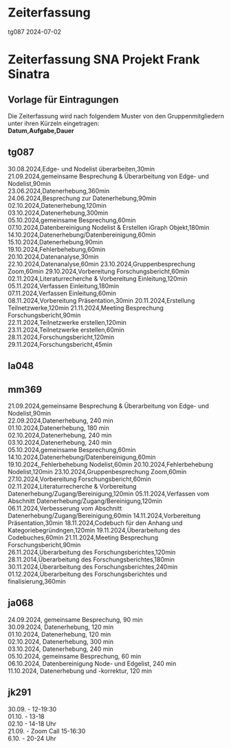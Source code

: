 Zeiterfassung
================
tg087
2024-07-02

# Zeiterfassung SNA Projekt Frank Sinatra

## Vorlage für Eintragungen 

Die Zeiterfassung wird nach folgendem Muster von den Gruppenmitgliedern
unter ihren Kürzeln eingetragen:<br> 
**Datum,Aufgabe,Dauer**

## tg087
30.08.2024,Edge- und Nodelist überarbeiten,30min  
21.09.2024,gemeinsame Besprechung & Überarbeitung von Edge- und Nodelist,90min  
23.06.2024,Datenerhebung,360min  
24.06.2024,Besprechung zur Datenerhebung,90min  
02.10.2024,Datenerhebung,120min  
03.10.2024,Datenerhebung,300min  
05.10.2024,gemeinsame Besprechung,60min  
07.10.2024,Datenbereinigung Nodelist & Erstellen iGraph Objekt,180min 
14.10.2024,Datenerhebung/Datenbereinigung,60min
15.10.2024,Datenerhebung,90min  
19.10.2024,Fehlerbehebung,60min  
20.10.2024,Datenanalyse,30min  
22.10.2024,Datenanalyse,60min
23.10.2024,Gruppenbesprechung Zoom,60min 
29.10.2024,Vorbereitung Forschungsbericht,60min  
02.11.2024,Literaturrecherche & Vorbereitung Einleitung,120min  
05.11.2024,Verfassen Einleitung,180min  
07.11.2024,Verfassen Einleitung,60min  
08.11.2024,Vorbereitung Präsentation,30min
20.11.2024,Erstellung Teilnetzwerke,120min 
21.11.2024,Meeting Besprechung Forschungsbericht,90min  
22.11.2024,Teilnetzwerke erstellen,120min  
23.11.2024,Teilnetzwerke erstellen,60min  
28.11.2024,Forschungsbericht,120min  
29.11.2024,Forschungsbericht,45min  

## la048

## mm369
21.09.2024,gemeinsame Besprechung & Überarbeitung von Edge- und Nodelist,90min  
22.09.2024,Datenerhebung, 240 min  
01.10.2024,Datenerhebung, 180 min  
02.10.2024,Datenerhebung, 240 min  
03.10.2024,Datenerhebung, 240 min  
05.10.2024,gemeinsame Besprechung,60min
14.10.2024,Datenerhebung/Datenbereinigung,60min
19.10.2024,,Fehlerbehebung Nodelist,60min
20.10.2024,Fehlerbehebung Nodelist,120min
23.10.2024,Gruppenbesprechung Zoom,60min  
27.10.2024,Vorbereitung Forschungsbericht,60min  
02.11.2024,Literaturrecherche & Vorbereitung Datenerhebung/Zugang/Bereinigung,120min
05.11.2024,Verfassen vom Abschnitt Datenerhebung/Zugang/Bereinigung,120min
06.11.2024,Verbesserung vom Abschnitt Datenerhebung/Zugang/Bereinigung,60min
14.11.2024,Vorbereitung Präsentation,30min
18.11.2024,Codebuch für den Anhang und Kategoriebegründngen,120min
19.11.2024,Überarbeitung des Codebuches,60min
21.11.2024,Meeting Besprechung Forschungsbericht,90min  
26.11.2024,Überarbeitung des Forschungsberichtes,120min
28.11.2014,Überarbeitung des Forschungsberichtes,180min
30.11.2024,Überarbeitung des Forschungsberichtes,240min
01.12.2024,Überarbeitung des Forschungsberichtes und finalisierung,360min

## ja068

24.09.2024, gemeinsame Besprechung, 90 min  
30.09.2024, Datenerhebung, 120 min  
01.10.2024, Datenerhebung, 120 min  
02.10.2024, Datenerhebung, 300 min  
03.10.2024, Datenerhebung, 240 min  
05.10.2024, gemeinsame Besprechung, 60 min  
06.10.2024, Datenbereinigung Node- und Edgelist, 240 min  
11.10.2024, Datenerhebung und -korrektur, 120 min  

## jk291
30.09. - 12-19:30   
01.10. - 13-18  
02.10 - 14-18 Uhr  
21.09. - Zoom Call 15-16:30  
6.10. - 20-24 Uhr   

